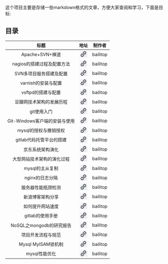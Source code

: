 这个项目主要是存储一些markdown格式的文章，方便大家查阅和学习，下面是目标:
##  目录

|  标题  | 地址     | 制作者 |
|:-----:|:---------:|:----:|
| Apache+SVN+禅道 | [![link_icon](images/link_icon.png)](apache_svn_zentao.md) | bailitop | 
| nagios的搭建过程及配置方法 | [![link_icon](images/link_icon.png)](creating-and-configuring-nagios.md) | bailitop |
| SVN多项目服务搭建及配置 | [![link_icon](images/link_icon.png)](creating-and-configuring-svn.md) | bailitop | 
| varnish的安装与配置 | [![link_icon](images/link_icon.png)](creating-and-configuring-varnish.md) | bailitop | 
| vsftpd的搭建与配置 | [![link_icon](images/link_icon.png)](creating-vsftpd-server.md) | bailitop | 
| 豆瓣网技术架构的发展历程 | [![link_icon](images/link_icon.png)](douban_architecture.md) | bailitop | 
| git使用入门 | [![link_icon](images/link_icon.png)](git.md) | bailitop | 
| Git-Windows客户端的安装与使用 | [![link_icon](images/link_icon.png)](git_windows.md)  | bailitop |
| mysql的授权与撤销授权 | [![link_icon](images/link_icon.png)](grant_and_revoke.md)  | bailitop |
| gitlab代码托管平台的搭建 | [![link_icon](images/link_icon.png)](install-gitlab-from-source-code.md)  | bailitop |
| 京东系统架构演化 | [![link_icon](images/link_icon.png)](jd_architecture.md)  | bailitop |
| 大型网站技术架构的演化过程 | [![link_icon](images/link_icon.png)](large_website_architecture.md)  | bailitop |
| mysql的主从复制 | [![link_icon](images/link_icon.png)](mysql-master-slave.md)  | bailitop |
| nginx的日志分隔 | [![link_icon](images/link_icon.png)](nginx-log-split.md)  | bailitop |
| 服务器性能瓶颈检测 | [![link_icon](images/link_icon.png)](server-checking.md)  | bailitop |
| 新浪博客架构分享 | [![link_icon](images/link_icon.png)](sina_blog.md)  | bailitop |
| 如何提升网站速度 | [![link_icon](images/link_icon.png)](speed_your_website.md)  | bailitop |
| gitlab的使用手册 | [![link_icon](images/link_icon.png)](the_guide_to_gitlab.md)  | bailitop |
| NoSQL之mongodb的研究报告 | [![link_icon](images/link_icon.png)](the_study_of_mongodb.md)  | bailitop |
| 项目开发流程与规范 | [![link_icon](images/link_icon.png)](work_flow.md)  | bailitop |
| Mysql MyISAM锁机制 | [![link_icon](images/link_icon.png)](mysql_myisam_lock.md)  | bailitop |
| mysql性能优化 | [![link_icon](images/link_icon.png)](mysql-performance.md)  | bailitop |


